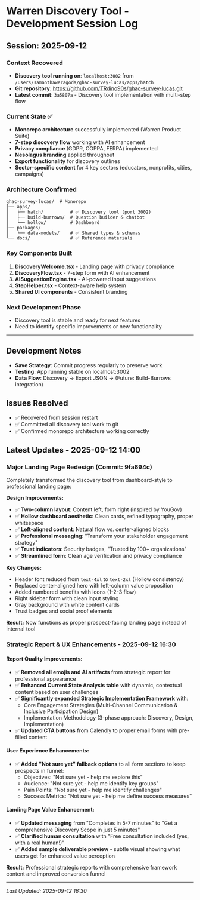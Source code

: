 # Warren Discovery Tool - Development Session Log

## Session: 2025-09-12

### Context Recovered
- **Discovery tool running on**: `localhost:3002` from `/Users/samanthaweragoda/ghac-survey-lucas/apps/hatch`
- **Git repository**: https://github.com/TRdino90s/ghac-survey-lucas.git
- **Latest commit**: `3a5807a` - Discovery tool implementation with multi-step flow

### Current State ✅
- **Monorepo architecture** successfully implemented (Warren Product Suite)
- **7-step discovery flow** working with AI enhancement
- **Privacy compliance** (GDPR, COPPA, FERPA) implemented
- **Nesolagus branding** applied throughout
- **Export functionality** for discovery outlines
- **Sector-specific content** for 4 key sectors (educators, nonprofits, cities, campaigns)

### Architecture Confirmed
```
ghac-survey-lucas/  # Monorepo
├── apps/
│   ├── hatch/          # ✅ Discovery tool (port 3002)
│   ├── build-burrows/  # Question builder & chatbot  
│   └── hollow/         # Dashboard
├── packages/
│   └── data-models/    # ✅ Shared types & schemas
└── docs/               # ✅ Reference materials
```

### Key Components Built
1. **DiscoveryWelcome.tsx** - Landing page with privacy compliance
2. **DiscoveryFlow.tsx** - 7-step form with AI enhancement
3. **AISuggestionEngine.tsx** - AI-powered input suggestions
4. **StepHelper.tsx** - Context-aware help system
5. **Shared UI components** - Consistent branding

### Next Development Phase
- Discovery tool is stable and ready for next features
- Need to identify specific improvements or new functionality

---

## Development Notes
- **Save Strategy**: Commit progress regularly to preserve work
- **Testing**: App running stable on localhost:3002
- **Data Flow**: Discovery → Export JSON → (Future: Build-Burrows integration)

## Issues Resolved
- ✅ Recovered from session restart
- ✅ Committed all discovery tool work to git
- ✅ Confirmed monorepo architecture working correctly

## Latest Updates - 2025-09-12 14:00

### Major Landing Page Redesign (Commit: 9fa694c)
Completely transformed the discovery tool from dashboard-style to professional landing page:

**Design Improvements:**
- ✅ **Two-column layout**: Content left, form right (inspired by YouGov)
- ✅ **Hollow dashboard aesthetic**: Clean cards, refined typography, proper whitespace
- ✅ **Left-aligned content**: Natural flow vs. center-aligned blocks
- ✅ **Professional messaging**: "Transform your stakeholder engagement strategy"
- ✅ **Trust indicators**: Security badges, "Trusted by 100+ organizations"
- ✅ **Streamlined form**: Clean age verification and privacy compliance

**Key Changes:**
- Header font reduced from `text-4xl` to `text-2xl` (Hollow consistency)
- Replaced center-aligned hero with left-column value proposition
- Added numbered benefits with icons (1-2-3 flow)
- Right sidebar form with clean input styling
- Gray background with white content cards
- Trust badges and social proof elements

**Result:** Now functions as proper prospect-facing landing page instead of internal tool

### Strategic Report & UX Enhancements - 2025-09-12 16:30

#### Report Quality Improvements:
- ✅ **Removed all emojis and AI artifacts** from strategic report for professional appearance
- ✅ **Enhanced Current State Analysis table** with dynamic, contextual content based on user challenges
- ✅ **Significantly expanded Strategic Implementation Framework** with:
  - Core Engagement Strategies (Multi-Channel Communication & Inclusive Participation Design)  
  - Implementation Methodology (3-phase approach: Discovery, Design, Implementation)
- ✅ **Updated CTA buttons** from Calendly to proper email forms with pre-filled content

#### User Experience Enhancements:
- ✅ **Added "Not sure yet" fallback options** to all form sections to keep prospects in funnel:
  - Objectives: "Not sure yet - help me explore this"
  - Audience: "Not sure yet - help me identify key groups"
  - Pain Points: "Not sure yet - help me identify challenges"  
  - Success Metrics: "Not sure yet - help me define success measures"

#### Landing Page Value Enhancement:
- ✅ **Updated messaging** from "Completes in 5-7 minutes" to "Get a comprehensive Discovery Scope in just 5 minutes"
- ✅ **Clarified human consultation** with "Free consultation included (yes, with a real human!)"
- ✅ **Added sample deliverable preview** - subtle visual showing what users get for enhanced value perception

**Result:** Professional strategic reports with comprehensive framework content and improved conversion funnel

---

*Last Updated: 2025-09-12 16:30*
